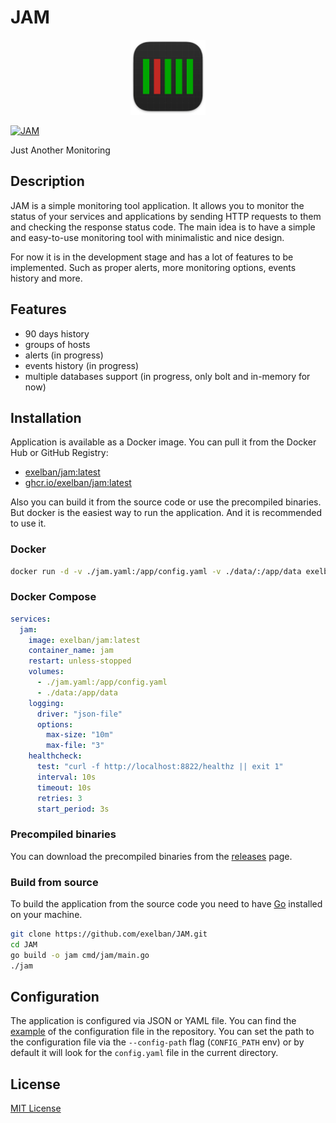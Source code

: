 # JAM

<a href="https://github.com/exelban/JAM"><p align="center"><img src="https://github.com/exelban/JAM/raw/master/templates/static/icon.png" width="120"></p></a>

[![JAM](https://serhiy.s3.eu-central-1.amazonaws.com/Github_repo/JAM/cover.png)](https://github.com/exelban/JAM)

Just Another Monitoring

## Description
JAM is a simple monitoring tool application. 
It allows you to monitor the status of your services and applications by sending HTTP requests to them and checking the response status code.
The main idea is to have a simple and easy-to-use monitoring tool with minimalistic and nice design.

For now it is in the development stage and has a lot of features to be implemented. Such as proper alerts, more monitoring options, events history and more.

## Features
- 90 days history
- groups of hosts
- alerts (in progress)
- events history (in progress)
- multiple databases support (in progress, only bolt and in-memory for now)

## Installation

Application is available as a Docker image. You can pull it from the Docker Hub or GitHub Registry:
- [exelban/jam:latest](https://hub.docker.com/r/exelban/jam)
- [ghcr.io/exelban/jam:latest](https://github.com/users/exelban/packages/container/package/jam)

Also you can build it from the source code or use the precompiled binaries. But docker is the easiest way to run the application. And it is recommended to use it.

### Docker
```bash
docker run -d -v ./jam.yaml:/app/config.yaml -v ./data/:/app/data exelban/jam:latest
```

### Docker Compose
```yaml
services:
  jam:
    image: exelban/jam:latest
    container_name: jam
    restart: unless-stopped
    volumes:
      - ./jam.yaml:/app/config.yaml
      - ./data:/app/data
    logging:
      driver: "json-file"
      options:
        max-size: "10m"
        max-file: "3"
    healthcheck:
      test: "curl -f http://localhost:8822/healthz || exit 1"
      interval: 10s
      timeout: 10s
      retries: 3
      start_period: 3s
```

### Precompiled binaries
You can download the precompiled binaries from the [releases](https://github.com/exelban/JAM/releases) page.

### Build from source
To build the application from the source code you need to have [Go](https://go.dev/doc/install) installed on your machine.

```bash
git clone https://github.com/exelban/JAM.git
cd JAM
go build -o jam cmd/jam/main.go
./jam
```

## Configuration
The application is configured via JSON or YAML file. You can find the [example](https://github.com/exelban/JAM/blob/master/example.yaml) of the configuration file in the repository.
You can set the path to the configuration file via the `--config-path` flag (`CONFIG_PATH` env) or by default it will look for the `config.yaml` file in the current directory.

## License
[MIT License](https://github.com/exelban/JAM/blob/master/LICENSE)
